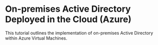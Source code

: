 # On-premises Active Directory Deployed in the Cloud (Azure)
This tutorial outlines the implementation of on-premises Active Directory within Azure Virtual Machines.

